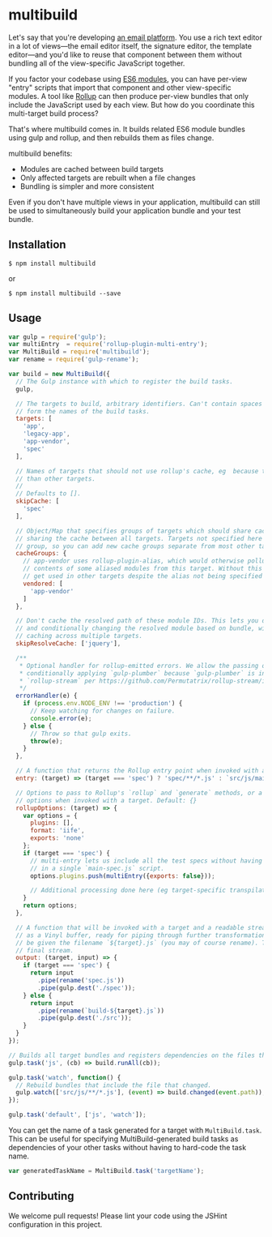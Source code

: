 # multibuild

Let's say that you're developing [an email platform](https://mixmax.com/). You use a rich text
editor in a lot of views&mdash;the email editor itself, the signature editor, the template
editor&mdash;and you'd like to reuse that component between them without bundling all of the
view-specific JavaScript together.

If you factor your codebase using [ES6 modules](https://strongloop.com/strongblog/an-introduction-to-javascript-es6-modules/), you can have per-view "entry" scripts that import that
component and other view-specific modules. A tool like [Rollup](http://rollupjs.org/) can then produce
per-view bundles that only include the JavaScript used by each view. But how do you coordinate this
multi-target build process?

That's where multibuild comes in. It builds related ES6 module bundles using gulp and rollup, and
then rebuilds them as files change.

multibuild benefits:

* Modules are cached between build targets
* Only affected targets are rebuilt when a file changes
* Bundling is simpler and more consistent

Even if you don't have multiple views in your application, multibuild can still be used to
simultaneously build your application bundle and your test bundle.

## Installation

```
$ npm install multibuild
```
or
```
$ npm install multibuild --save
```

## Usage

```js
var gulp = require('gulp');
var multiEntry  = require('rollup-plugin-multi-entry');
var MultiBuild = require('multibuild');
var rename = require('gulp-rename');

var build = new MultiBuild({
  // The Gulp instance with which to register the build tasks.
  gulp,

  // The targets to build, arbitrary identifiers. Can't contain spaces since they'll be used to
  // form the names of the build tasks.
  targets: [
    'app',
    'legacy-app',
    'app-vendor',
    'spec'
  ],

  // Names of targets that should not use rollup's cache, eg  because they are processed differently
  // than other targets.
  //
  // Defaults to [].
  skipCache: [
    'spec'
  ],

  // Object/Map that specifies groups of targets which should share cache artifacts. Defaults to
  // sharing the cache between all targets. Targets not specified here will use a default cache
  // group, so you can add new cache groups separate from most other targets.
  cacheGroups: {
    // app-vendor uses rollup-plugin-alias, which would otherwise pollute the build cache with the
    // contents of some aliased modules from this target. Without this cache group, that code would
    // get used in other targets despite the alias not being specified for them.
    vendored: [
      'app-vendor'
    ]
  },

  // Don't cache the resolved path of these module IDs. This lets you do fun things with aliasing
  // and conditionally changing the resolved module based on bundle, without losing the benefits of
  // caching across multiple targets.
  skipResolveCache: ['jquery'],

  /**
   * Optional handler for rollup-emitted errors. We allow the passing of an error handler instead of
   * conditionally applying `gulp-plumber` because `gulp-plumber` is incompatible with
   * `rollup-stream` per https://github.com/Permutatrix/rollup-stream/issues/1.
   */
  errorHandler(e) {
    if (process.env.NODE_ENV !== 'production') {
      // Keep watching for changes on failure.
      console.error(e);
    } else {
      // Throw so that gulp exits.
      throw(e);
    }
  },

  // A function that returns the Rollup entry point when invoked with a target.
  entry: (target) => (target === 'spec') ? 'spec/**/*.js' : `src/js/main-${target}.js`,

  // Options to pass to Rollup's `rollup` and `generate` methods, or a function that returns such
  // options when invoked with a target. Default: {}
  rollupOptions: (target) => {
    var options = {
      plugins: [],
      format: 'iife',
      exports: 'none'
    };
    if (target === 'spec') {
      // multi-entry lets us include all the test specs without having to explicitly import them
      // in a single `main-spec.js` script.
      options.plugins.push(multiEntry({exports: false}));

      // Additional processing done here (eg target-specific transpilation) may entice you to use the `skipCache` option.
    }
    return options;
  },

  // A function that will be invoked with a target and a readable stream containing the bundled JS
  // as a Vinyl buffer, ready for piping through further transformations or to disk. The buffer will
  // be given the filename `${target}.js` (you may of course rename). The function should return the
  // final stream.
  output: (target, input) => {
    if (target === 'spec') {
      return input
        .pipe(rename('spec.js'))
        .pipe(gulp.dest('./spec'));
    } else {
      return input
        .pipe(rename(`build-${target}.js`))
        .pipe(gulp.dest('./src'));
    }
  }
});

// Builds all target bundles and registers dependencies on the files that comprise each bundle.
gulp.task('js', (cb) => build.runAll(cb));

gulp.task('watch', function() {
  // Rebuild bundles that include the file that changed.
  gulp.watch(['src/js/**/*.js'], (event) => build.changed(event.path));
});

gulp.task('default', ['js', 'watch']);
```

You can get the name of a task generated for a target with `MultiBuild.task`. This can be useful for specifying MultiBuild-generated build tasks as dependencies of your other tasks without having to hard-code the task name.
```js
var generatedTaskName = MultiBuild.task('targetName');
```

## Contributing

We welcome pull requests! Please lint your code using the JSHint configuration in this project.
